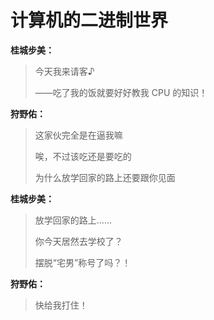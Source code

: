 # 计算机的二进制世界

**桂城步美：**

> 今天我来请客♪
> 
> ——吃了我的饭就要好好教我 CPU 的知识！

**狩野佑：**

> 这家伙完全是在逼我嘛
> 
> 唉，不过该吃还是要吃的
> 
> 为什么放学回家的路上还要跟你见面

**桂城步美：**

> 放学回家的路上……
> 
> 你今天居然去学校了？
> 
> 摆脱“宅男”称号了吗？！

**狩野佑：**

> 快给我打住！